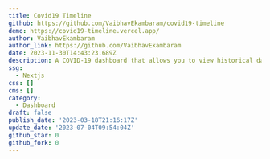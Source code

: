 ```yaml
---
title: Covid19 Timeline
github: https://github.com/VaibhavEkambaram/covid19-timeline
demo: https://covid19-timeline.vercel.app/
author: VaibhavEkambaram
author_link: https://github.com/VaibhavEkambaram
date: 2023-11-30T14:43:23.689Z
description: A COVID-19 dashboard that allows you to view historical data in timeline form
ssg:
  - Nextjs
css: []
cms: []
category:
  - Dashboard
draft: false
publish_date: '2023-03-18T21:16:17Z'
update_date: '2023-07-04T09:54:04Z'
github_star: 0
github_fork: 0
---
```

